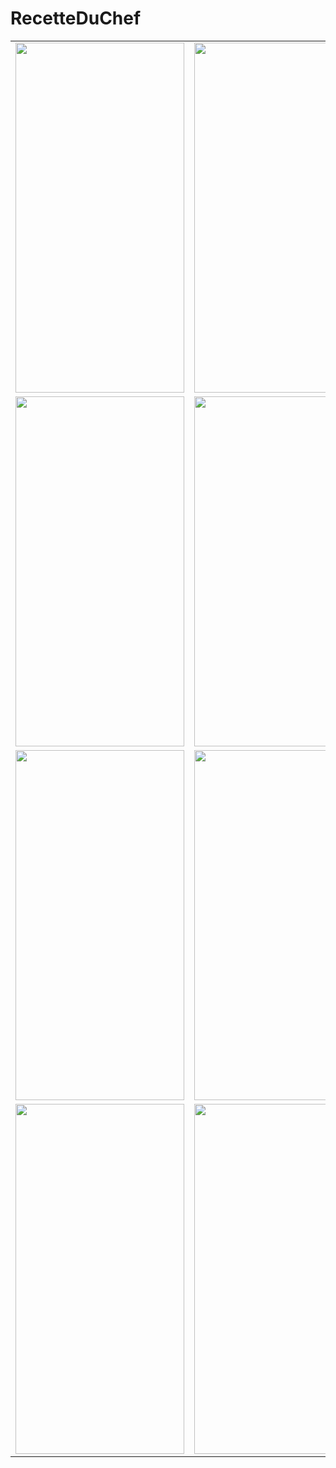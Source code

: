 # RecetteDuChef

<table>
  <tr>
    <td><img src="/app/src/screenshots/Midway1.jpg" width=270 height=560></td>
    <td><img src="/app/src/screenshots/Midway2.jpg" width=270 height=560></td>
    <td><img src="/app/src/screenshots/Midway3.jpg" width=270 height=560></td>
  </tr>
    <tr>
    <td><img src="/app/src/screenshots/Midway4.jpg" width=270 height=560></td>
    <td><img src="/app/src/screenshots/Midway5.jpg" width=270 height=560></td>
    <td><img src="/app/src/screenshots/Midway6.jpg" width=270 height=560></td>
  </tr>
    <tr>
    <td><img src="/app/src/screenshots/Midway7.jpg" width=270 height=560></td>
    <td><img src="/app/src/screenshots/Midway8.jpg" width=270 height=560></td>
    <td><img src="/app/src/screenshots/Midway9.jpg" width=270 height=560></td>
  </tr>
    <tr>
    <td><img src="/app/src/screenshots/Midway10.jpg" width=270 height=560></td>
    <td><img src="/app/src/screenshots/Midway11.jpg" width=270 height=560></td>
    <td><img src="/app/src/screenshots/Midway12.jpg" width=270 height=560></td>
  </tr>
 </table>
